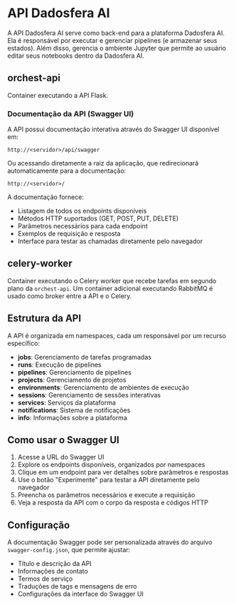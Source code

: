 # API Dadosfera AI

A API Dadosfera AI serve como back-end para a plataforma Dadosfera AI. Ela é responsável por executar
e gerenciar pipelines (e armazenar seus estados). Além disso, gerencia o ambiente Jupyter
que permite ao usuário editar seus notebooks dentro da Dadosfera AI.

## orchest-api

Container executando a API Flask.

### Documentação da API (Swagger UI)

A API possui documentação interativa através do Swagger UI disponível em:

```
http://<servidor>/api/swagger
```

Ou acessando diretamente a raiz da aplicação, que redirecionará automaticamente para a documentação:

```
http://<servidor>/
```

A documentação fornece:
- Listagem de todos os endpoints disponíveis
- Métodos HTTP suportados (GET, POST, PUT, DELETE)
- Parâmetros necessários para cada endpoint
- Exemplos de requisição e resposta
- Interface para testar as chamadas diretamente pelo navegador

## celery-worker

Container executando o Celery worker que recebe tarefas em segundo plano da `orchest-api`. Um
container adicional executando RabbitMQ é usado como broker entre a API e o Celery.

## Estrutura da API

A API é organizada em namespaces, cada um responsável por um recurso específico:

- **jobs**: Gerenciamento de tarefas programadas
- **runs**: Execução de pipelines
- **pipelines**: Gerenciamento de pipelines
- **projects**: Gerenciamento de projetos
- **environments**: Gerenciamento de ambientes de execução
- **sessions**: Gerenciamento de sessões interativas
- **services**: Serviços da plataforma
- **notifications**: Sistema de notificações
- **info**: Informações sobre a plataforma

## Como usar o Swagger UI

1. Acesse a URL do Swagger UI
2. Explore os endpoints disponíveis, organizados por namespaces
3. Clique em um endpoint para ver detalhes sobre parâmetros e respostas
4. Use o botão "Experimente" para testar a API diretamente pelo navegador
5. Preencha os parâmetros necessários e execute a requisição
6. Veja a resposta da API com o corpo da resposta e códigos HTTP

## Configuração

A documentação Swagger pode ser personalizada através do arquivo `swagger-config.json`, que permite ajustar:

- Título e descrição da API
- Informações de contato
- Termos de serviço
- Traduções de tags e mensagens de erro
- Configurações da interface do Swagger UI 